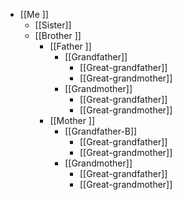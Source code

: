 - [[Me ]] 
  - [[Sister]]
  - [[Brother ]]
    -   [[Father ]]
        -   [[Grandfather]]
            -   [[Great-grandfather]]
            -   [[Great-grandmother]]
        -   [[Grandmother]]
            -   [[Great-grandfather]]
            -   [[Great-grandmother]]
    -   [[Mother ]]
        -   [[Grandfather-B]]
            -   [[Great-grandfather]]
            -   [[Great-grandmother]]
        -   [[Grandmother]]
            -   [[Great-grandfather]]
            -   [[Great-grandmother]] 